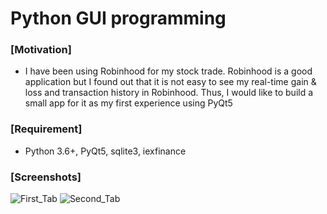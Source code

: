 Python GUI programming
==========================================

### [Motivation]
- I have been using Robinhood for my stock trade. Robinhood is a good application but I found out that it is not easy to see my real-time gain & loss and transaction history in Robinhood. Thus, I would like to build a small app for it as my first experience using PyQt5

### [Requirement]
- Python 3.6+, PyQt5, sqlite3, iexfinance

### [Screenshots]
![First_Tab](https://github.com/dailyInsight6/make-a-story/blob/master/Python_GUI-Stock%20Manager/screenshots/main_first_tab.jpeg)
![Second_Tab](https://github.com/dailyInsight6/make-a-story/blob/master/Python_GUI-Stock%20Manager/screenshots/main_second_tab.jpeg)
